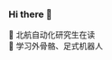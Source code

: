### Hi there 👋

🔭 北航自动化研究生在读   
🌱 学习外骨骼、足式机器人
<!--
- 👯 I’m looking to collaborate on ...
- 🤔 I’m looking for help with ...
- 💬 Ask me about ...
- 📫 How to reach me: ...
- 😄 Pronouns: ...
- ⚡ Fun fact: ...
-->

